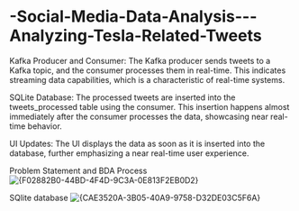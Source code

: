 # -Social-Media-Data-Analysis---Analyzing-Tesla-Related-Tweets


Kafka Producer and Consumer:
The Kafka producer sends tweets to a Kafka topic, and the consumer processes them in real-time. This indicates streaming data capabilities, which is a characteristic of real-time systems.

SQLite Database:
The processed tweets are inserted into the tweets_processed table using the consumer. This insertion happens almost immediately after the consumer processes the data, showcasing near real-time behavior.

UI Updates:
The UI displays the data as soon as it is inserted into the database, further emphasizing a near real-time user experience.

Problem Statement and BDA Process
![{F02882B0-44BD-4F4D-9C3A-0E813F2EB0D2}](https://github.com/user-attachments/assets/75c49a2d-b5d6-4162-b10b-23d99dd82cf6)

SQlite database
![{CAE3520A-3B05-40A9-9758-D32DE03C5F6A}](https://github.com/user-attachments/assets/b99f9bd7-090e-44f2-98ae-3b2576e7dcfa)

